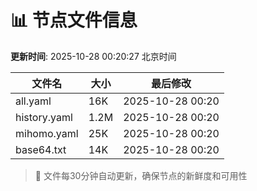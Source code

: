 # 📊 节点文件信息

**更新时间**: 2025-10-28 00:20:27 北京时间

| 文件名 | 大小 | 最后修改 |
|--------|------|----------|
| all.yaml | 16K | 2025-10-28 00:20 |
| history.yaml | 1.2M | 2025-10-28 00:20 |
| mihomo.yaml | 25K | 2025-10-28 00:20 |
| base64.txt | 14K | 2025-10-28 00:20 |

> 🔄 文件每30分钟自动更新，确保节点的新鲜度和可用性
